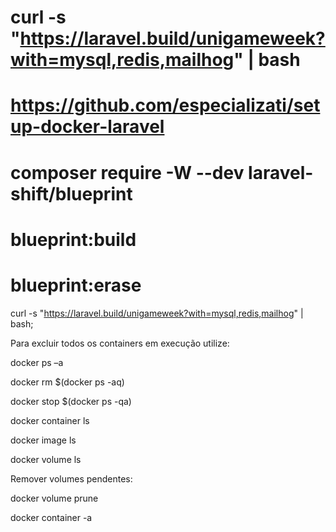 # curl -s "https://laravel.build/unigameweek?with=mysql,redis,mailhog" | bash
# https://github.com/especializati/setup-docker-laravel
# composer require -W --dev laravel-shift/blueprint
# blueprint:build
# blueprint:erase

curl -s "https://laravel.build/unigameweek?with=mysql,redis,mailhog" | bash;

Para excluir todos os containers em execução utilize:

docker ps –a

docker rm $(docker ps -aq)

docker stop $(docker ps -qa)

docker container ls

docker image ls

docker volume ls

Remover volumes pendentes:

docker volume prune

docker container -a
